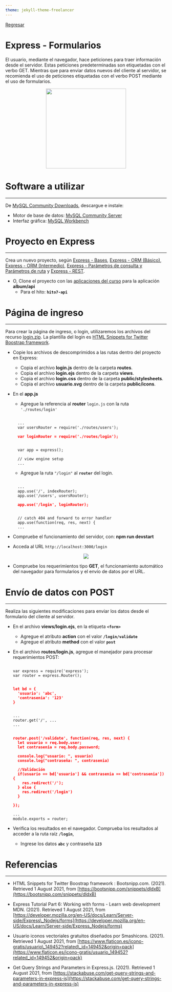 ```yaml
---
theme: jekyll-theme-freelancer
---
```


[Regresar](/DAWM/)

Express - Formularios
=====================

El usuario, mediante el navegador, hace peticiones para traer información desde el servidor. Estas peticiones predeterminadas son etiquetadas con el verbo GET. Mientras que para enviar datos nuevos del cliente al servidor, se recomienda el uso de peticiones etiquetadas con el verbo POST mediante el uso de formularios.

<p align="center">
  <img width="250" src="imagenes/form.jpg">
</p>

Software a utilizar
===================
* * *

De [MySQL Community Downloads](https://dev.mysql.com/downloads/), descargue e instale:
* Motor de base de datos: [MySQL Community Server](https://dev.mysql.com/downloads/mysql/)
* Interfaz gráfica: [MySQL Workbench](https://dev.mysql.com/downloads/workbench/)

Proyecto en Express
===================

* * *

Crea un nuevo proyecto, según [Express - Bases](https://dawfiec.github.io/DAWM/tutoriales/express_bases.html), [Express - ORM (Básico)](https://dawfiec.github.io/DAWM/tutoriales/express_ormbasico.html), [Express - ORM (Intermedio)](https://dawfiec.github.io/DAWM/tutoriales/express_ormintermedio.html), [Express - Parámetros de consulta y Parámetros de ruta](https://dawfiec.github.io/DAWM/tutoriales/express_pcpr.html) y [Express - REST](https://dawfiec.github.io/DAWM/tutoriales/express_rest.html).

* O, Clone el proyecto con las [aplicaciones del curso](https://github.com/DAWFIEC/DAWM-apps) para la aplicación **album/api**
    - Para el hito: **`hito7-api`**


Página de ingreso
=================

* * *

Para crear la página de ingreso, o login, utilizaremos los archivos del recurso [login.zip](archivos/login.zip). La plantilla del login es [HTML Snippets for Twitter Boostrap framework](https://bootsnipp.com/snippets/dldxB).

* Copie los archivos de descomprimidos a las rutas dentro del proyecto en Express:
  + Copia el archivo **login.js** dentro de la carpeta **routes**.
  + Copia el archivo **login.ejs** dentro de la carpeta **views**.
  + Copia el archivo **login.css** dentro de la carpeta **public/stylesheets**.
  + Copia el archivo **usuario.svg** dentro de la carpeta **public/icons**.

* En el **app.js**
  + Agregue la referencia al **router** `login.js` con la ruta `'./routes/login'`

  <pre><code>
    ...
    var usersRouter = require('./routes/users');
    <b style="color:red">
    var loginRouter = require('./routes/login');
    </b>

    var app = express();

    // view engine setup
    ...
  </code></pre>

  + Agregue la ruta `"/login"` al **`router`** del login.

  <pre><code>
    ...
    app.use('/', indexRouter);
    app.use('/users', usersRouter);
    <b style="color:red">
    app.use('/login', loginRouter);
    </b>

    // catch 404 and forward to error handler
    app.use(function(req, res, next) {
    ...
  </code></pre>

* Compruebe el funcionamiento del servidor, con: **npm run devstart**
* Acceda al URL `http://localhost:3000/login` 

<p align="center">
  <img src="imagenes/login.png">
</p>


* Compruebe los requerimientos tipo **GET**, el funcionamiento automático del navegador para formularios y el envío de datos por el URL.


Envío de datos con POST
=======================

* * *

Realiza las siguientes modificaciones para enviar los datos desde el formulario del cliente al servidor.

* En el archivo **views/login.ejs**, en la etiqueta **`<form>`**
  + Agregue el atributo **action** con el valor **`/login/validate`**
  + Agregue el atributo **method** con el valor **`post`**

* En el archivo **routes/login.js**, agregue el manejador para procesar requerimientos POST:
    
  <pre><code>
  var express = require('express');
  var router = express.Router();

  <b style="color:red">
  let bd = {  
    'usuario': 'abc',  
    'contrasenia': '123'  
  }
  </b>
    
  ...  
  router.get('/', ...  
  ...

  <b style="color:red"> 
  router.post('/validate', function(req, res, next) {  
    let usuario = req.body.user;  
    let contrasenia = req.body.password;  
    
    console.log("usuario: ", usuario)  
    console.log("contraseña: ", contrasenia)  
    
    //Validación  
    if(usuario == bd['usuario'] && contrasenia == bd['contrasenia']) {  
      res.redirect('/');  
    } else {  
      res.redirect('/login')  
    }  
    
  });
  </b>
  ...
  module.exports = router;
  </code></pre>

* Verifica los resultados en el navegador. Comprueba los resultados al acceder a la ruta raíz **`/login`**,
  + Ingrese los datos **`abc`** y contraseña **`123`**



Referencias 
===========

* * *

* HTML Snippets for Twitter Boostrap framework : Bootsnipp.com. (2021). Retrieved 1 August 2021, from [https://bootsnipp.com/snippets/dldxB](https://bootsnipp.com/snippets/dldxB)

* Express Tutorial Part 6: Working with forms - Learn web development MDN. (2021). Retrieved 1 August 2021, from [https://developer.mozilla.org/en-US/docs/Learn/Server-side/Express\_Nodejs/forms](https://developer.mozilla.org/en-US/docs/Learn/Server-side/Express_Nodejs/forms)

* Usuario iconos vectoriales gratuitos diseñados por Smashicons. (2021). Retrieved 1 August 2021, from [https://www.flaticon.es/icono-gratis/usuario\_149452?related\_id=149452&origin=pack](https://www.flaticon.es/icono-gratis/usuario_149452?related_id=149452&origin=pack)

* Get Query Strings and Parameters in Express.js. (2021). Retrieved 1 August 2021, from [https://stackabuse.com/get-query-strings-and-parameters-in-express-js](https://stackabuse.com/get-query-strings-and-parameters-in-express-js)